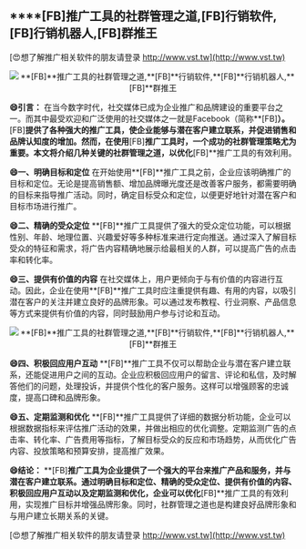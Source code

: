 ## ****[FB]**推广工具的社群管理之道,**[FB]**行销软件,**[FB]**行销机器人,**[FB]**群推王**

[😍想了解推广相关软件的朋友请登录 http://www.vst.tw](http://www.vst.tw)

 <center><img src="https://vst.tw/MP4/tuiguang/png/5.png" alt="**[FB]**推广工具的社群管理之道,**[FB]**行销软件,**[FB]**行销机器人,**[FB]**群推王"></center>

**😄引言：**
在当今数字时代，社交媒体已成为企业推广和品牌建设的重要平台之一。而其中最受欢迎和广泛使用的社交媒体之一就是Facebook（简称**[FB]**）。**[FB]**提供了各种强大的推广工具，使企业能够与潜在客户建立联系，并促进销售和品牌认知度的增加。然而，在使用**[FB]**推广工具时，一个成功的社群管理策略尤为重要。本文将介绍几种关键的社群管理之道，以优化**[FB]**推广工具的有效利用。

**😄一、明确目标和定位**
在开始使用**[FB]**推广工具之前，企业应该明确推广的目标和定位。无论是提高销售额、增加品牌曝光度还是改善客户服务，都需要明确的目标来指导推广活动。同时，确定目标受众和定位，以便更好地针对潜在客户和目标市场进行推广。

**😄二、精确的受众定位**
**[FB]**推广工具提供了强大的受众定位功能，可以根据性别、年龄、地理位置、兴趣爱好等多种标准来进行定向推送。通过深入了解目标受众的特征和需求，将广告内容精确地展示给最相关的人群，可以提高广告的点击率和转化率。

**😄三、提供有价值的内容**
在社交媒体上，用户更倾向于与有价值的内容进行互动。因此，企业在使用**[FB]**推广工具时应注重提供有趣、有用的内容，以吸引潜在客户的关注并建立良好的品牌形象。可以通过发布教程、行业洞察、产品信息等方式来提供有价值的内容，同时鼓励用户参与讨论和互动。

 <center><img src="https://vst.tw/MP4/tuiguang/png/4.png" alt="**[FB]**推广工具的社群管理之道,**[FB]**行销软件,**[FB]**行销机器人,**[FB]**群推王"></center>

**😄四、积极回应用户互动**
**[FB]**推广工具不仅可以帮助企业与潜在客户建立联系，还能促进用户之间的互动。企业应积极回应用户的留言、评论和私信，及时解答他们的问题，处理投诉，并提供个性化的客户服务。这样可以增强顾客的忠诚度，提高口碑和品牌形象。

**😄五、定期监测和优化**
**[FB]**推广工具提供了详细的数据分析功能，企业可以根据数据指标来评估推广活动的效果，并做出相应的优化调整。定期监测广告的点击率、转化率、广告费用等指标，了解目标受众的反应和市场趋势，从而优化广告内容、投放策略和预算安排，提高推广效果。

**😄结论：**
**[FB]**推广工具为企业提供了一个强大的平台来推广产品和服务，并与潜在客户建立联系。通过明确目标和定位、精确的受众定位、提供有价值的内容、积极回应用户互动以及定期监测和优化，企业可以优化**[FB]**推广工具的有效利用，实现推广目标并增强品牌形象。同时，社群管理之道也是构建良好品牌形象和与用户建立长期关系的关键。

[😍想了解推广相关软件的朋友请登录 http://www.vst.tw](http://www.vst.tw)



